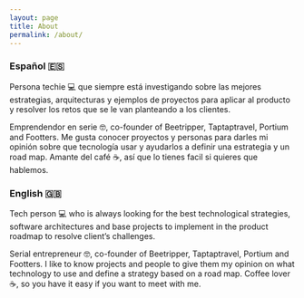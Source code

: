 ```yaml
---
layout: page
title: About
permalink: /about/
---
```


### Español 🇪🇸
Persona techie 💻 que siempre está investigando sobre las mejores estrategias, arquitecturas y ejemplos de proyectos para aplicar al producto y resolver los retos que se le van planteando a los clientes. 

Emprendendor en serie 🤓, co-founder of Beetripper, Taptaptravel, Portium and Footters. Me gusta conocer proyectos y personas para darles mi opinión sobre que tecnología usar y ayudarlos a definir una estrategia y un road map. Amante del café ☕️, así que lo tienes facil si quieres que hablemos. 

### English 🇬🇧
Tech person 💻 who is always looking for the best technological strategies, software architectures and base projects to implement in the product roadmap to resolve client’s challenges. 

Serial entrepreneur 🤓, co-founder of Beetripper, Taptaptravel, Portium and Footters. I like to know projects and people to give them my opinion on what technology to use and define a strategy based on a road map. Coffee lover ☕️, so you have it easy if you want to meet with me.